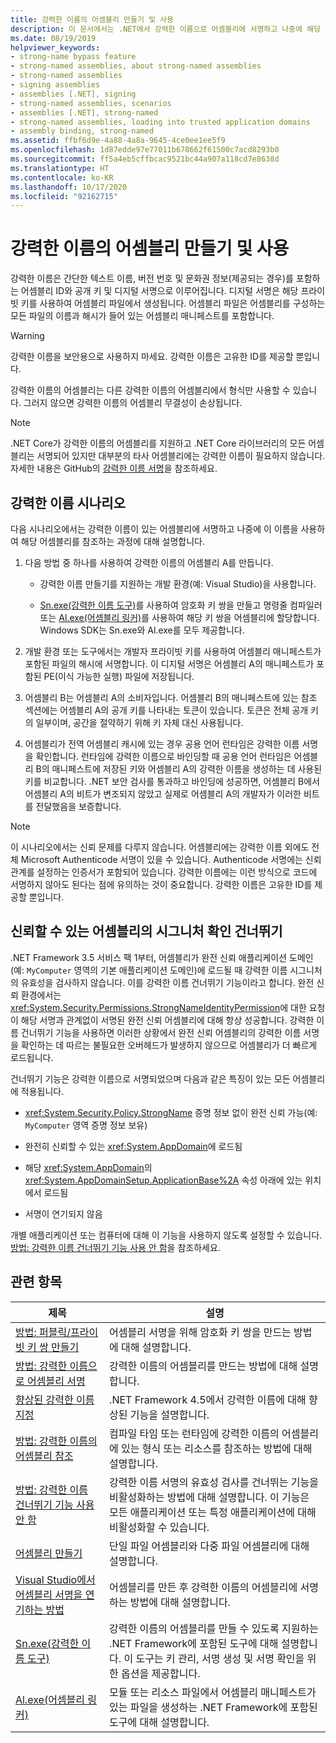 ```yaml
---
title: 강력한 이름의 어셈블리 만들기 및 사용
description: 이 문서에서는 .NET에서 강력한 이름으로 어셈블리에 서명하고 나중에 해당 이름으로 참조하는 프로세스를 보여 줍니다.
ms.date: 08/19/2019
helpviewer_keywords:
- strong-name bypass feature
- strong-named assemblies, about strong-named assemblies
- strong-named assemblies
- signing assemblies
- assemblies [.NET], signing
- strong-named assemblies, scenarios
- assemblies [.NET], strong-named
- strong-named assemblies, loading into trusted application domains
- assembly binding, strong-named
ms.assetid: ffbf6d9e-4a88-4a8a-9645-4ce0ee1ee5f9
ms.openlocfilehash: 1d87edde97e77011b678662f61500c7acd8293b0
ms.sourcegitcommit: ff5a4eb5cffbcac9521bc44a907a118cd7e8638d
ms.translationtype: HT
ms.contentlocale: ko-KR
ms.lasthandoff: 10/17/2020
ms.locfileid: "92162715"
---
```

# <a name="create-and-use-strong-named-assemblies"></a>강력한 이름의 어셈블리 만들기 및 사용

강력한 이름은 간단한 텍스트 이름, 버전 번호 및 문화권 정보(제공되는 경우)를 포함하는 어셈블리 ID와 공개 키 및 디지털 서명으로 이루어집니다. 디지털 서명은 해당 프라이빗 키를 사용하여 어셈블리 파일에서 생성됩니다. 어셈블리 파일은 어셈블리를 구성하는 모든 파일의 이름과 해시가 들어 있는 어셈블리 매니페스트를 포함합니다.

> [!WARNING]
> 강력한 이름을 보안용으로 사용하지 마세요. 강력한 이름은 고유한 ID를 제공할 뿐입니다.

강력한 이름의 어셈블리는 다른 강력한 이름의 어셈블리에서 형식만 사용할 수 있습니다. 그러지 않으면 강력한 이름의 어셈블리 무결성이 손상됩니다.

> [!NOTE]
> .NET Core가 강력한 이름의 어셈블리를 지원하고 .NET Core 라이브러리의 모든 어셈블리는 서명되어 있지만 대부분의 타사 어셈블리에는 강력한 이름이 필요하지 않습니다. 자세한 내용은 GitHub의 [강력한 이름 서명](https://github.com/dotnet/runtime/blob/master/docs/project/strong-name-signing.md)을 참조하세요.

## <a name="strong-name-scenario"></a>강력한 이름 시나리오

다음 시나리오에서는 강력한 이름이 있는 어셈블리에 서명하고 나중에 이 이름을 사용하여 해당 어셈블리를 참조하는 과정에 대해 설명합니다.

1. 다음 방법 중 하나를 사용하여 강력한 이름의 어셈블리 A를 만듭니다.

    - 강력한 이름 만들기를 지원하는 개발 환경(예: Visual Studio)을 사용합니다.

    - [Sn.exe(강력한 이름 도구)](../../framework/tools/sn-exe-strong-name-tool.md)를 사용하여 암호화 키 쌍을 만들고 명령줄 컴파일러 또는 [Al.exe(어셈블리 링커)](../../framework/tools/al-exe-assembly-linker.md)를 사용하여 해당 키 쌍을 어셈블리에 할당합니다. Windows SDK는 Sn.exe와 Al.exe를 모두 제공합니다.

2. 개발 환경 또는 도구에서는 개발자 프라이빗 키를 사용하여 어셈블리 매니페스트가 포함된 파일의 해시에 서명합니다. 이 디지털 서명은 어셈블리 A의 매니페스트가 포함된 PE(이식 가능한 실행) 파일에 저장됩니다.

3. 어셈블리 B는 어셈블리 A의 소비자입니다. 어셈블리 B의 매니페스트에 있는 참조 섹션에는 어셈블리 A의 공개 키를 나타내는 토큰이 있습니다. 토큰은 전체 공개 키의 일부이며, 공간을 절약하기 위해 키 자체 대신 사용됩니다.

4. 어셈블리가 전역 어셈블리 캐시에 있는 경우 공용 언어 런타임은 강력한 이름 서명을 확인합니다. 런타임에 강력한 이름으로 바인딩할 때 공용 언어 런타임은 어셈블리 B의 매니페스트에 저장된 키와 어셈블리 A의 강력한 이름을 생성하는 데 사용된 키를 비교합니다. .NET 보안 검사를 통과하고 바인딩에 성공하면, 어셈블리 B에서 어셈블리 A의 비트가 변조되지 않았고 실제로 어셈블리 A의 개발자가 이러한 비트를 전달했음을 보증합니다.

> [!NOTE]
> 이 시나리오에서는 신뢰 문제를 다루지 않습니다. 어셈블리에는 강력한 이름 외에도 전체 Microsoft Authenticode 서명이 있을 수 있습니다. Authenticode 서명에는 신뢰 관계를 설정하는 인증서가 포함되어 있습니다. 강력한 이름에는 이런 방식으로 코드에 서명하지 않아도 된다는 점에 유의하는 것이 중요합니다. 강력한 이름은 고유한 ID를 제공할 뿐입니다.

## <a name="bypass-signature-verification-of-trusted-assemblies"></a>신뢰할 수 있는 어셈블리의 시그니처 확인 건너뛰기

.NET Framework 3.5 서비스 팩 1부터, 어셈블리가 완전 신뢰 애플리케이션 도메인(예: `MyComputer` 영역의 기본 애플리케이션 도메인)에 로드될 때 강력한 이름 시그니처의 유효성을 검사하지 않습니다. 이를 강력한 이름 건너뛰기 기능이라고 합니다. 완전 신뢰 환경에서는 <xref:System.Security.Permissions.StrongNameIdentityPermission>에 대한 요청이 해당 서명과 관계없이 서명된 완전 신뢰 어셈블리에 대해 항상 성공합니다. 강력한 이름 건너뛰기 기능을 사용하면 이러한 상황에서 완전 신뢰 어셈블리의 강력한 이름 서명을 확인하는 데 따르는 불필요한 오버헤드가 발생하지 않으므로 어셈블리가 더 빠르게 로드됩니다.

건너뛰기 기능은 강력한 이름으로 서명되었으며 다음과 같은 특징이 있는 모든 어셈블리에 적용됩니다.

- <xref:System.Security.Policy.StrongName> 증명 정보 없이 완전 신뢰 가능(예: `MyComputer` 영역 증명 정보 보유)

- 완전히 신뢰할 수 있는 <xref:System.AppDomain>에 로드됨

- 해당 <xref:System.AppDomain>의 <xref:System.AppDomainSetup.ApplicationBase%2A> 속성 아래에 있는 위치에서 로드됨

- 서명이 연기되지 않음

개별 애플리케이션 또는 컴퓨터에 대해 이 기능을 사용하지 않도록 설정할 수 있습니다. [방법: 강력한 이름 건너뛰기 기능 사용 안 함](disable-strong-name-bypass-feature.md)을 참조하세요.

## <a name="related-topics"></a>관련 항목

|제목|설명|
|-----------|-----------------|
|[방법: 퍼블릭/프라이빗 키 쌍 만들기](create-public-private-key-pair.md)|어셈블리 서명을 위해 암호화 키 쌍을 만드는 방법에 대해 설명합니다.|
|[방법: 강력한 이름으로 어셈블리 서명](sign-strong-name.md)|강력한 이름의 어셈블리를 만드는 방법에 대해 설명합니다.|
|[향상된 강력한 이름 지정](enhanced-strong-naming.md)|.NET Framework 4.5에서 강력한 이름에 대해 향상된 기능을 설명합니다.|
|[방법: 강력한 이름의 어셈블리 참조](reference-strong-named.md)|컴파일 타임 또는 런타임에 강력한 이름의 어셈블리에 있는 형식 또는 리소스를 참조하는 방법에 대해 설명합니다.|
|[방법: 강력한 이름 건너뛰기 기능 사용 안 함](disable-strong-name-bypass-feature.md)|강력한 이름 서명의 유효성 검사를 건너뛰는 기능을 비활성화하는 방법에 대해 설명합니다. 이 기능은 모든 애플리케이션 또는 특정 애플리케이션에 대해 비활성화할 수 있습니다.|
|[어셈블리 만들기](create.md)|단일 파일 어셈블리와 다중 파일 어셈블리에 대해 설명합니다.|
|[Visual Studio에서 어셈블리 서명을 연기하는 방법](/visualstudio/ide/managing-assembly-and-manifest-signing#how-to-sign-an-assembly-in-visual-studio)|어셈블리를 만든 후 강력한 이름의 어셈블리에 서명하는 방법에 대해 설명합니다.|
|[Sn.exe(강력한 이름 도구)](../../framework/tools/sn-exe-strong-name-tool.md)|강력한 이름의 어셈블리를 만들 수 있도록 지원하는 .NET Framework에 포함된 도구에 대해 설명합니다. 이 도구는 키 관리, 서명 생성 및 서명 확인을 위한 옵션을 제공합니다.|
|[Al.exe(어셈블리 링커)](../../framework/tools/al-exe-assembly-linker.md)|모듈 또는 리소스 파일에서 어셈블리 매니페스트가 있는 파일을 생성하는 .NET Framework에 포함된 도구에 대해 설명합니다.|
